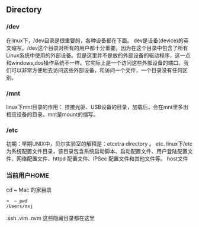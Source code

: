 ## Directory
### /dev
在linux下，/dev目录是很重要的，各种设备都在下面。
dev是设备(device)的英文缩写。/dev这个目录对所有的用户都十分重要。因为在这个目录中包含了所有Linux系统中使用的外部设备。但是这里并不是放的外部设备的驱动程序，这一点和windows,dos操作系统不一样。它实际上是一个访问这些外部设备的端口。我们可以非常方便地去访问这些外部设备，和访问一个文件，一个目录没有任何区别。

### /mnt
linux下mnt目录的作用：
挂接光驱、USB设备的目录，加载后，会在mnt里多出相应设备的目录。mnt是mount的缩写。 

### /etc
初期：早期UNIX中，贝尔实验室的解释是：etcetra directory 。 etc.
linux下/etc为系统配置文件目录，该目录包含系统启动脚本、启动配置文件、用户登陆配置文件、网络配置文件、httpd 配置文件、IPSec 配置文件和其他文件等。 host文件

### 当前用户HOME
cd ~
Mac 的家目录
```
➜  ~ pwd
/Users/mxj
```
.ssh
.vim
.nvm
这些隐藏目录都在这里